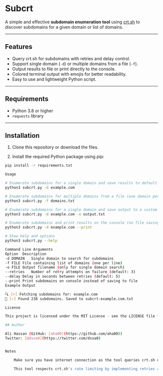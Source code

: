 # Subcrt

A simple and effective **subdomain enumeration tool** using [crt.sh](https://crt.sh/) to discover subdomains for a given domain or list of domains.

---

## Features

- Query crt.sh for subdomains with retries and delay control.
- Support single domain (`-d`) or multiple domains from a file (`-f`).
- Output results to file or print directly to the console.
- Colored terminal output with emojis for better readability.
- Easy to use and lightweight Python script.

---

## Requirements

- Python 3.8 or higher
- `requests` library

---

## Installation

1. Clone this repository or download the files.

2. Install the required Python package using pip:

```bash
pip install -r requirements.txt

Usage

# Enumerate subdomains for a single domain and save results to default file
python3 subcrt.py -d example.com

# Enumerate subdomains for multiple domains from a file (one domain per line)
python3 subcrt.py -f domains.txt

# Enumerate subdomains for a single domain and save output to a custom file
python3 subcrt.py -d example.com -o output.txt

# Enumerate subdomains and print results on the console (no file saving)
python3 subcrt.py -d example.com --print

# Show help and options
python3 subcrt.py --help

Command Line Arguments
Option	Description
-d DOMAIN	Single domain to search for subdomains
-f FILE	File containing list of domains (one per line)
-o FILE	Output filename (only for single domain search)
--retries	Number of retry attempts on failure (default: 3)
--delay	Delay in seconds between retries (default: 5)
--print	Print subdomains on console instead of saving to file
Example Output

🔍 [+] Fetching subdomains for: example.com
📁 [✓] Found 238 subdomains. Saved to subcrt-example.com.txt

License

This project is licensed under the MIT License - see the LICENSE file for details.

## Author

Ali Hassan (GitHub: [aha00](https://github.com/aha00))  
Twitter: [@dsxa0](https://twitter.com/dsxa0)


Notes

    Make sure you have internet connection as the tool queries crt.sh online.

    This tool respects crt.sh's rate limiting by implementing retries and delays
